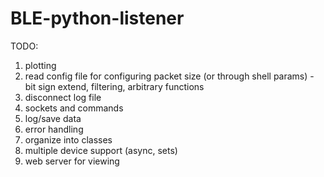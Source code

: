 
# BLE-python-listener

TODO:

1. plotting
1. read config file for configuring packet size (or through shell params) - bit sign extend, filtering, arbitrary functions
1. disconnect log file
1. sockets and commands
1. log/save data
1. error handling
1. organize into classes
1. multiple device support (async, sets)
1. web server for viewing
